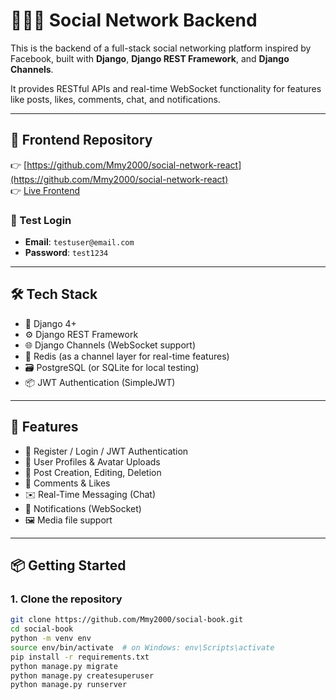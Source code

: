 # 🧑‍🤝‍🧑 Social Network Backend

This is the backend of a full-stack social networking platform inspired by Facebook, built with **Django**, **Django REST Framework**, and **Django Channels**.

It provides RESTful APIs and real-time WebSocket functionality for features like posts, likes, comments, chat, and notifications.

---

## 🔗 Frontend Repository

👉 [https://github.com/Mmy2000/social-network-react](https://github.com/Mmy2000/social-network-react)  
👉 [Live Frontend](https://social-network-frontend-mmy2000.vercel.app)

### 🔐 Test Login

- **Email**: `testuser@email.com`  
- **Password**: `test1234`

---

## 🛠 Tech Stack

- 🐍 Django 4+
- ⚙️ Django REST Framework
- 🌐 Django Channels (WebSocket support)
- 🧵 Redis (as a channel layer for real-time features)
- 🗃️ PostgreSQL (or SQLite for local testing)
- 📦 JWT Authentication (SimpleJWT)

---

## 🚀 Features

- 🔐 Register / Login / JWT Authentication
- 🧾 User Profiles & Avatar Uploads
- 📝 Post Creation, Editing, Deletion
- 💬 Comments & Likes
- ✉️ Real-Time Messaging (Chat)
- 🔔 Notifications (WebSocket)
- 🖼️ Media file support

---

## 📦 Getting Started

### 1. Clone the repository

```bash
git clone https://github.com/Mmy2000/social-book.git
cd social-book
python -m venv env
source env/bin/activate  # on Windows: env\Scripts\activate
pip install -r requirements.txt
python manage.py migrate
python manage.py createsuperuser
python manage.py runserver
